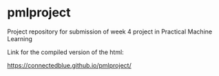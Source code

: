 # pmlproject
Project repository for submission of week 4 project in Practical Machine Learning

Link for the compiled version of the html:

https://connectedblue.github.io/pmlproject/
